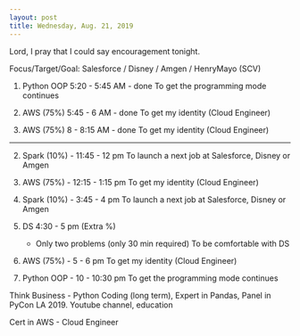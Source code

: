 ```yaml
---
layout: post
title: Wednesday, Aug. 21, 2019
---
```


Lord, I pray that I could say encouragement tonight.
  

Focus/Target/Goal:  Salesforce / Disney / Amgen / HenryMayo (SCV)     

      
1. Python OOP 5:20 - 5:45 AM - done
   To get the programming mode continues 

2. AWS (75%) 5:45 - 6 AM - done
   To get my identity (Cloud Engineer)

1. AWS (75%) 8 - 8:15 AM - done
   To get my identity (Cloud Engineer)
   
----------------------------

2. Spark (10%) - 11:45 - 12 pm
   To launch a next job at Salesforce, Disney or Amgen

3. AWS (75%) - 12:15 - 1:15 pm 
   To get my identity (Cloud Engineer)

4. Spark (10%) - 3:45 - 4 pm 
   To launch a next job at Salesforce, Disney or Amgen 

5. DS 4:30 - 5 pm (Extra %)
   - Only two problems (only 30 min required)
   To be comfortable with DS

6. AWS (75%) - 5 - 6 pm
   To get my identity (Cloud Engineer)

7. Python OOP - 10 - 10:30 pm
   To get the programming mode continues

Think Business - Python Coding (long term), Expert in Pandas, Panel in PyCon LA 2019.
                 Youtube channel, education
                                  
Cert in AWS - Cloud Engineer



